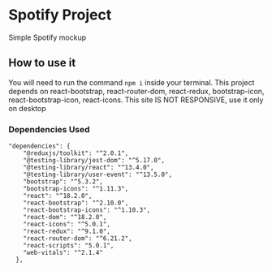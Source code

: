 # Spotify Project

Simple Spotify mockup

## How to use it

You will need to run the command `npm i` inside your terminal.
This project depends on react-bootstrap, react-router-dom, react-redux, bootstrap-icon, react-bootstrap-icon, react-icons.
This site IS NOT RESPONSIVE, use it only on desktop

### Dependencies Used

```
"dependencies": {
    "@reduxjs/toolkit": "^2.0.1",
    "@testing-library/jest-dom": "^5.17.0",
    "@testing-library/react": "^13.4.0",
    "@testing-library/user-event": "^13.5.0",
    "bootstrap": "^5.3.2",
    "bootstrap-icons": "^1.11.3",
    "react": "^18.2.0",
    "react-bootstrap": "^2.10.0",
    "react-bootstrap-icons": "^1.10.3",
    "react-dom": "^18.2.0",
    "react-icons": "^5.0.1",
    "react-redux": "^9.1.0",
    "react-router-dom": "^6.21.2",
    "react-scripts": "5.0.1",
    "web-vitals": "^2.1.4"
  },
```
